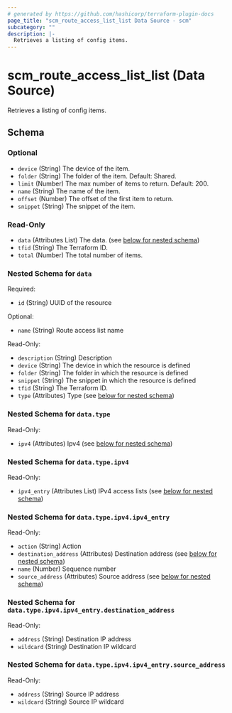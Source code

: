 ```yaml
---
# generated by https://github.com/hashicorp/terraform-plugin-docs
page_title: "scm_route_access_list_list Data Source - scm"
subcategory: ""
description: |-
  Retrieves a listing of config items.
---
```


# scm_route_access_list_list (Data Source)

Retrieves a listing of config items.



<!-- schema generated by tfplugindocs -->
## Schema

### Optional

- `device` (String) The device of the item.
- `folder` (String) The folder of the item. Default: Shared.
- `limit` (Number) The max number of items to return. Default: 200.
- `name` (String) The name of the item.
- `offset` (Number) The offset of the first item to return.
- `snippet` (String) The snippet of the item.

### Read-Only

- `data` (Attributes List) The data. (see [below for nested schema](#nestedatt--data))
- `tfid` (String) The Terraform ID.
- `total` (Number) The total number of items.

<a id="nestedatt--data"></a>
### Nested Schema for `data`

Required:

- `id` (String) UUID of the resource

Optional:

- `name` (String) Route access list name

Read-Only:

- `description` (String) Description
- `device` (String) The device in which the resource is defined
- `folder` (String) The folder in which the resource is defined
- `snippet` (String) The snippet in which the resource is defined
- `tfid` (String) The Terraform ID.
- `type` (Attributes) Type (see [below for nested schema](#nestedatt--data--type))

<a id="nestedatt--data--type"></a>
### Nested Schema for `data.type`

Read-Only:

- `ipv4` (Attributes) Ipv4 (see [below for nested schema](#nestedatt--data--type--ipv4))

<a id="nestedatt--data--type--ipv4"></a>
### Nested Schema for `data.type.ipv4`

Read-Only:

- `ipv4_entry` (Attributes List) IPv4 access lists (see [below for nested schema](#nestedatt--data--type--ipv4--ipv4_entry))

<a id="nestedatt--data--type--ipv4--ipv4_entry"></a>
### Nested Schema for `data.type.ipv4.ipv4_entry`

Read-Only:

- `action` (String) Action
- `destination_address` (Attributes) Destination address (see [below for nested schema](#nestedatt--data--type--ipv4--ipv4_entry--destination_address))
- `name` (Number) Sequence number
- `source_address` (Attributes) Source address (see [below for nested schema](#nestedatt--data--type--ipv4--ipv4_entry--source_address))

<a id="nestedatt--data--type--ipv4--ipv4_entry--destination_address"></a>
### Nested Schema for `data.type.ipv4.ipv4_entry.destination_address`

Read-Only:

- `address` (String) Destination IP address
- `wildcard` (String) Destination IP wildcard


<a id="nestedatt--data--type--ipv4--ipv4_entry--source_address"></a>
### Nested Schema for `data.type.ipv4.ipv4_entry.source_address`

Read-Only:

- `address` (String) Source IP address
- `wildcard` (String) Source IP wildcard
